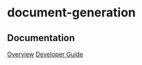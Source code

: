 # document-generation

## Documentation  
[Overview](./docs/overview.md)
[Developer Guide](./docs/developer-guide.md)
